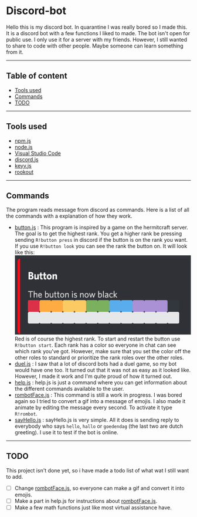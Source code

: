 # Discord-bot

Hello this is my discord bot. In quarantine I was really bored so I made this. It is a discord bot with a few functions I liked to made. The bot isn't open for public use. I only use it for a server with my friends. However, I still wanted to share to code with other people. Maybe someone can learn something from it.

---

## Table of content

-   [Tools used](#tools-used)
-   [Commands](#commands)
-   [TODO](#todo)

---

## Tools used

-   [npm.js](https://www.npmjs.com)
-   [node.js](https://nodejs.org/en/)
-   [Visual Studio Code](https://code.visualstudio.com)
-   [discord.js](https://discord.js.org/#/)
-   [keyv.js](https://www.npmjs.com/package/keyv)
-   [rookout](https://www.rookout.com)

---

## Commands

The program reads message from discord as commands. Here is a list of all the commands with a explanation of how they work.

-   [button.js](commands/button.js)
    : This program is inspired by a game on the hermitcraft server. The goal is to get the highest rank. You get a higher rank be pressing sending `R!button press` in discord if the button is on the rank you want. If you use `R!button look` you can see the rank the button on. It will look like this: ![picture](images/buttonInterface.png) Red is of course the highest rank. To start and restart the button use `R!button start`. Each rank has a color so everyone in chat can see which rank you've got. However, make sure that you set the color off the other roles to standard or prioritize the rank roles over the other roles.
-   [duel.js](commands/duel.js)
    : I saw that a lot of discord bots had a duel game, so my bot would have one too. It turned out that it was not as easy as it looked like. However, I made it work and I'm quite proud of how it turned out.
-   [help.js](commands/help.js)
    : help.js is just a command where you can get information about the different commands available to the user.
-   [rombotFace.js](commands/rombotFace.js)
    : This command is still a work in progress. I was bored again so I tried to convert a gif into a message of emojis. I also made it animate by editing the message every second. To activate it type `R!rombot`.
-   [sayHello.js](commands/sayHello.js)
    : sayHello.js is very simple. All it does is sending reply to everybody who says `hello`, `hallo` or `goedendag` (the last two are dutch greeting). I use it to test if the bot is online.

---

## TODO

This project isn't done yet, so i have made a todo list of what wat I still want to add.

-   [ ] Change [rombotFace.js](commands/rombotFace.js), so everyone can make a gif and convert it into emojis.
-   [ ] Make a part in help.js for instructions about [rombotFace.js](commands/rombotFace.js).
-   [ ] Make a few math functions just like most virtual assistance have.
